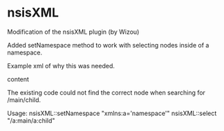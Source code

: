 nsisXML
=======

Modification of the nsisXML plugin (by Wizou)

Added setNamespace method to work with selecting nodes inside of a namespace.

Example xml of why this was needed.

<?xml version="1.0" encoding="UTF-8"?>
<main xmlns="namespace">
  <child>content</child>
</main>

The existing code could not find the correct node when searching for /main/child.

Usage:
  nsisXML::setNamespace "xmlns:a='namespace'"
	nsisXML::select "/a:main/a:child"
